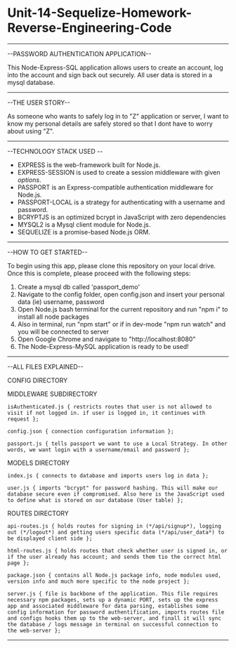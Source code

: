 # Unit-14-Sequelize-Homework-Reverse-Engineering-Code

------------------------------------------------------------------------------------------------------------------------------

--PASSWORD AUTHENTICATION APPLICATION--

This Node-Express-SQL application allows users to create an account, log into the account and sign back out securely. All user data is stored in a mysql database.

------------------------------------------------------------------------------------------------------------------------------

--THE USER STORY--

As someone who wants to safely log in to "Z" application or server, I want to know my personal details are safely stored so that I dont have to worry about using "Z".

------------------------------------------------------------------------------------------------------------------------------

--TECHNOLOGY STACK USED --

- EXPRESS is the web-framework built for Node.js.
- EXPRESS-SESSION is used to create a session middleware with given *options*.
- PASSPORT is an Express-compatible authentication middleware for Node.js.
- PASSPORT-LOCAL is a strategy for authenticating with a username and password.
- BCRYPTJS is an optimized bcrypt in JavaScript with zero dependencies
- MYSQL2 is a Mysql client module for Node.js.
- SEQUELIZE is a promise-based Node.js ORM.

------------------------------------------------------------------------------------------------------------------------------

--HOW TO GET STARTED--

To begin using this app, please clone this repository on your local drive. Once this is complete, please proceed with the following steps:

1) Create a mysql db called 'passport_demo'
2) Navigate to the config folder, open config.json and insert your personal data (ie) username, password
3) Open Node.js bash terminal for the current repository and run "npm i" to install all node packages
4) Also in terminal, run "npm start" or if in dev-mode "npm run watch" and you will be connected to server
5) Open Google Chrome and navigate to "http://localhost:8080"
6) The Node-Express-MySQL application is ready to be used!

------------------------------------------------------------------------------------------------------------------------------

--ALL FILES EXPLAINED--

CONFIG DIRECTORY

  MIDDLEWARE SUBDIRECTORY
  
  `isAuthenticated.js {
    restricts routes that user is not allowed to visit if not logged in. if user is logged in, it continues with request };`

  `config.json {
    connection configuration information };`
  
  `passport.js {
    tells passport we want to use a Local Strategy. In other words, we want login with a username/email and password };`

MODELS DIRECTORY

  `index.js {
    connects to database and imports users log in data };`
  
  `user.js {
    imports "bcrypt" for password hashing. This will make our database secure even if compromised. Also here is the JavaScript used to define what is stored on our database (User table) };`
  
ROUTES DIRECTORY

  `api-routes.js {
    holds routes for signing in (*/api/signup*), logging out (*/logout*) and getting users specific data (*/api/user_data*) to be displayed client side };`
  
  `html-routes.js {
    holds routes that check whether user is signed in, or if the user already has account; and sends them tio the correct html page };`
  
`package.json {
  contains all Node.js package info, node modules used, version info and much more specific to the node project };`

`server.js {
  file is backbone of the application. This file requires necessary npm packages, sets up a dynamic PORT, sets up the express app and associated middleware for data parsing, establishes some config information for password authentification, imports routes file and configs hooks them up to the web-server, and finall it will sync the database / logs message in terminal on successful connection to the web-server };`

------------------------------------------------------------------------------------------------------------------------------
